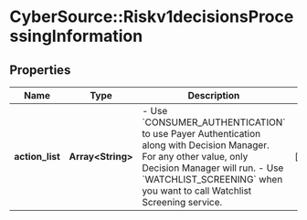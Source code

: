 # CyberSource::Riskv1decisionsProcessingInformation

## Properties
Name | Type | Description | Notes
------------ | ------------- | ------------- | -------------
**action_list** | **Array&lt;String&gt;** | - Use &#x60;CONSUMER_AUTHENTICATION&#x60; to use Payer Authentication along with Decision Manager. For any other value, only Decision Manager will run. - Use &#x60;WATCHLIST_SCREENING&#x60;  when you want to call Watchlist Screening service.  | [optional] 


